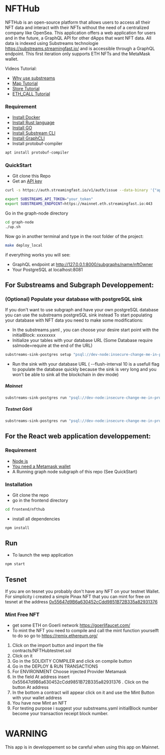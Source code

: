 # NFTHub

NFTHub is an open-source platform that allows users to access all their NFT data and interact with their NFTs without the need of a centralized company like OpenSea.
This application offers a web application for users and in the future, a GraphQL API for other dApps that want NFT data.
All data is indexed using Substreams technologie https://substreams.streamingfast.io/ and is accessible through a GraphQL endpoint. This first iteration only supports ETH NFTs and the MetaMask wallet.

Videos Tutorial:
- [Why use substreams](https://drive.google.com/file/d/107fAYJN6g4H9SYv9c23cAfPxBOdQKjpy/view?usp=sharing)
- [Map Tutorial](https://drive.google.com/file/d/12ilvzPsvKceGv7U-St-tKidEOlrSX_-l/view?usp=sharing)
- [Store Tutorial](https://drive.google.com/file/d/12oL_0RlkAB434G5p5wf7exnSOMI8Fw_V/view?usp=sharing)
- [ETH_CALL Tutorial](https://drive.google.com/file/d/12GAgV3mtfKaxJZ1-d2LVwzEiVOZGEPu1/view?usp=sharing)


### Requirement
- [Install Docker](https://www.docker.com/)
- [Install Rust language](https://www.rust-lang.org/)
- [Install GO](https://go.dev/learn/)
- [Install Substream CLI](https://substreams.streamingfast.io/)
- [Install GraphCLI](https://thegraph.com/docs/en/developing/creating-a-subgraph/)
- Install protobuf-compiler 
``` bash
apt install protobuf-compiler
```

### QuickStart
- Git clone this Repo
- Get an [API key](https://substreams.streamingfast.io/reference-and-specs/authentication)
``` bash
curl -s https://auth.streamingfast.io/v1/auth/issue --data-binary '{"api_key":"your-secret-key"}'
```
``` bash
export SUBSTREAMS_API_TOKEN="your_token"
export SUBSTREAMS_ENDPOINT=https://mainnet.eth.streamingfast.io:443
```
Go in the graph-node directory
``` bash
cd graph-node
./up.sh
```
Now go in another terminal and type in the root folder of the project:
``` bash
make deploy_local
```
if everything works you will see:
- GraphQL endpoint at http://127.0.0.1:8000/subgraphs/name/nftOwner
- Your PostgreSQL at localhost:8081


## For Substreams and Subgraph Developpement:
### (Optional) Populate your database with postgreSQL sink
If you don't want to use subgraph and have your own postgreSQL database you can use the substreams postgreSQL sink instead
To start populating your database with NFT data you need to make some modifications:
- In the substreams.yaml ,  you can choose your desire start point with the initialBlock: xxxxxxxx 
- Initialize your tables with your database URL (Some Database require sslmode=require at the end of the URL)
``` bash
substreams-sink-postgres setup "psql://dev-node:insecure-change-me-in-prod@localhost:5432/dev-node?slmode=require" schema/schema.sql
```
- Run the sink with your database URL ( --flush-interval 10  is a usefull flag to populate the database quickly because the sink is very long and you won't be able to sink all the blockchain in dev mode)  
##### Mainnet
``` bash
substreams-sink-postgres run "psql://dev-node:insecure-change-me-in-prod@localhost:5432/dev-node?sslmode=require" "mainnet.eth.streamingfast.io:443" "substreams.yaml" db_out --flush-interval 10 
```
##### Testnet Görli
``` bash
substreams-sink-postgres run "psql://dev-node:insecure-change-me-in-prod@localhost:5432/dev-node?sslmode=require" "goerli.eth.streamingfast.io:443" "substreams.yaml" db_out --flush-interval 10 
```
## For the React web application developpement:
### Requirement
- [Node js](https://nodejs.org/en/)
- [You need a Metamask wallet](https://metamask.io/)
- A Running graph node subgraph of this repo (See QuickStart)

### Installation
- Git clone the repo
- go in the frontend directory
``` bash
cd frontend/nfthub
```
- install all dependencies
``` bash
npm install
```

## Run
- To launch the wep application
``` bash
npm start
```
## Tesnet
If you are on tesnet you probably don't have any NFT on your testnet Wallet. For simplicity i created a simple Pinax NFT that you can mint for free on tesnet at the address [0x55647d9B6a630452cCdd9851B72B335a82931376](https://goerli.etherscan.io/address/0x55647d9B6a630452cCdd9851B72B335a82931376)
### Mint Free NFT
- get some ETH on Goerli network https://goerlifaucet.com/
- To mint the NFT you need to compile and call the mint function yourselft to do so go to https://remix.ethereum.org/
1. Click on the import button and import the file contracts/NFTHubtestnet.sol
2. Click on it 
3. Go in the SOLIDITY COMPILER and click  on compile button
4. Go in the DEPLOY & RUN TRANSACTIONS 
5. For ENVIRONMENT Choose injected Provider Metamask
6. In the field At address insert 0x55647d9B6a630452cCdd9851B72B335a82931376 .
Click on the button At address
7. In the bottom a contract will appear click on it and use the Mint Button with your wallet address
8. You have now Mint an NFT
9. For testing purpose i suggest your substreams.yaml initialBlock number become your transaction receipt block number.
# WARNING
This app is in developpement so be careful when using this app on Mainnet.


